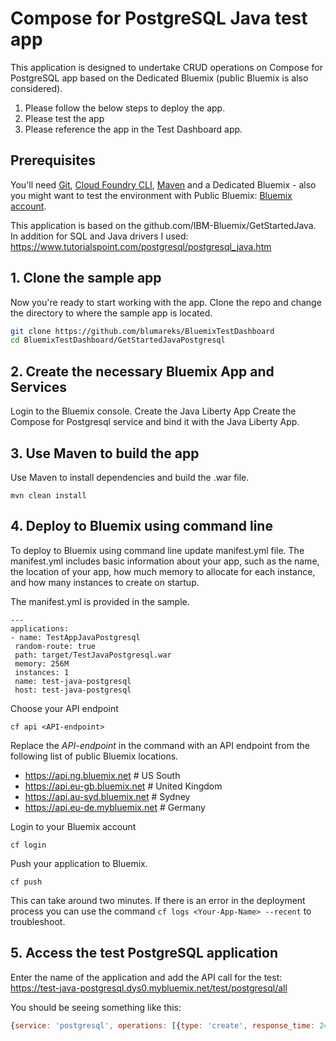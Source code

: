 # Compose for PostgreSQL Java test app
This application is designed to undertake CRUD operations on Compose for PostgreSQL app based on the Dedicated Bluemix (public Bluemix is also considered).

1. Please follow the below steps to deploy the app.
2. Please test the app
3. Please reference the app in the Test Dashboard app.

## Prerequisites

You'll need [Git](https://git-scm.com/downloads), [Cloud Foundry CLI](https://github.com/cloudfoundry/cli#downloads), [Maven](https://maven.apache.org/download.cgi) and a Dedicated Bluemix - also you might want to test the environment with Public Bluemix: [Bluemix account](https://console.ng.bluemix.net/registration/).

This application is based on the github.com/IBM-Bluemix/GetStartedJava.
In addition for SQL and Java drivers I used: https://www.tutorialspoint.com/postgresql/postgresql_java.htm

## 1. Clone the sample app

Now you're ready to start working with the app. Clone the repo and change the directory to where the sample app is located.
  ```bash
  git clone https://github.com/blumareks/BluemixTestDashboard
  cd BluemixTestDashboard/GetStartedJavaPostgresql
  ```

## 2. Create the necessary Bluemix App and Services
Login to the Bluemix console.
Create the Java Liberty App
Create the Compose for Postgresql service and bind it with the Java Liberty App. 

## 3. Use Maven to build the app
Use Maven to install dependencies and build the .war file.

  ```
  mvn clean install
  ```

## 4. Deploy to Bluemix using command line

To deploy to Bluemix using command line update manifest.yml file. 
The manifest.yml includes basic information about your app, such as the name, the location of your app, how much memory to allocate for each instance, and how many instances to create on startup. 

The manifest.yml is provided in the sample.

  ```
  ---
applications:
 - name: TestAppJavaPostgresql	
   random-route: true
   path: target/TestJavaPostgresql.war
   memory: 256M
   instances: 1
   name: test-java-postgresql
   host: test-java-postgresql
  ```

Choose your API endpoint
   ```
   cf api <API-endpoint>
   ```

Replace the *API-endpoint* in the command with an API endpoint from the following list of public Bluemix locations.
* https://api.ng.bluemix.net # US South
* https://api.eu-gb.bluemix.net # United Kingdom
* https://api.au-syd.bluemix.net # Sydney
* https://api.eu-de.mybluemix.net # Germany

Login to your Bluemix account
  ```
  cf login
  ```

Push your application to Bluemix.
  ```
  cf push
  ```

This can take around two minutes. If there is an error in the deployment process you can use the command `cf logs <Your-App-Name> --recent` to troubleshoot.

## 5. Access the test PostgreSQL application
Enter the name of the application and add the API call for the test:
https://test-java-postgresql.dys0.mybluemix.net/test/postgresql/all

You should be seeing something like this:
```javascript
{service: 'postgresql', operations: [{type: 'create', response_time: 242, response_code: 200, desc: {'visitor': '1503872804808,test case: 1503872804808'}},{type: 'read', response_time: 121, response_code: 200, desc: {'visitor id': '23'}},{type: 'update', response_time: 244, response_code: 200, desc: {'visitor': '23,test case2: 1503872805176'}},{type: 'delete', response_time: 121, response_code: 200, desc: { 'deleted visitor id': '23'}}], response_code: 200, desc:'operations implemented CRUD/CRUD'}
```
